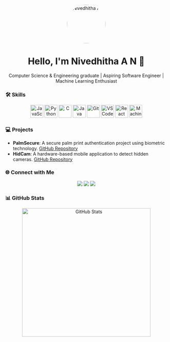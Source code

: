 <div align="center">
  <img src="https://github.com/NivedhithaAN.png" alt="Nivedhitha A N" width="120" style="border-radius:50%">
  <h1 align="center">Hello, I'm Nivedhitha A N 👋</h1>
  <p>Computer Science & Engineering graduate | Aspiring Software Engineer | Machine Learning Enthusiast</p>
</div>

### 🛠️ Skills

<div align="center">
  <img src="https://img.icons8.com/color/48/000000/javascript.png" alt="JavaScript" width="40" height="40"/>
  <img src="https://img.icons8.com/color/48/000000/python.png" alt="Python" width="40" height="40"/>
  <img src="https://img.icons8.com/color/48/000000/c-programming.png" alt="C" width="40" height="40"/>
  <img src="https://img.icons8.com/color/48/000000/java-coffee-cup-logo.png" alt="Java" width="40" height="40"/>
  <img src="https://img.icons8.com/color/48/000000/git.png" alt="Git" width="40" height="40"/>
  <img src="https://img.icons8.com/color/48/000000/visual-studio-code-2019.png" alt="VS Code" width="40" height="40"/>
  <img src="https://img.icons8.com/color/48/000000/react-native.png" alt="React Native" width="40" height="40"/>
  <img src="https://img.icons8.com/external-flaticons-lineal-color-flat-icons/48/000000/external-machine-learning-robotics-flaticons-lineal-color-flat-icons.png" alt="Machine Learning" width="40" height="40"/>
</div>

### 💻 Projects

- **PalmSecure**: A secure palm print authentication project using biometric technology. [GitHub Repository](https://github.com/NivedhithaAN/palmsecure-old)
- **HidCam**: A hardware-based mobile application to detect hidden cameras. [GitHub Repository](https://github.com/NivedhithaAN/Hid-Cam)

### 🌐 Connect with Me

<div align="center">
  <a href="https://linkedin.com/in/nivedhitha-an"><img src="https://img.shields.io/badge/LinkedIn-%230077B5.svg?&style=for-the-badge&logo=linkedin&logoColor=white" /></a>
  <a href="mailto:annivedhitha@gmail.com"><img src="https://img.shields.io/badge/Email-%23D14836.svg?&style=for-the-badge&logo=gmail&logoColor=white" /></a>
  <a href="https://github.com/NivedhithaAN"><img src="https://img.shields.io/badge/GitHub-%2312100E.svg?&style=for-the-badge&logo=github&logoColor=white" /></a>
</div>

### 📊 GitHub Stats

<div align="center">
  <img src="https://github-readme-stats.vercel.app/api?username=NivedhithaAN&show_icons=true&theme=radical" alt="GitHub Stats" width="400"/>
</div>
